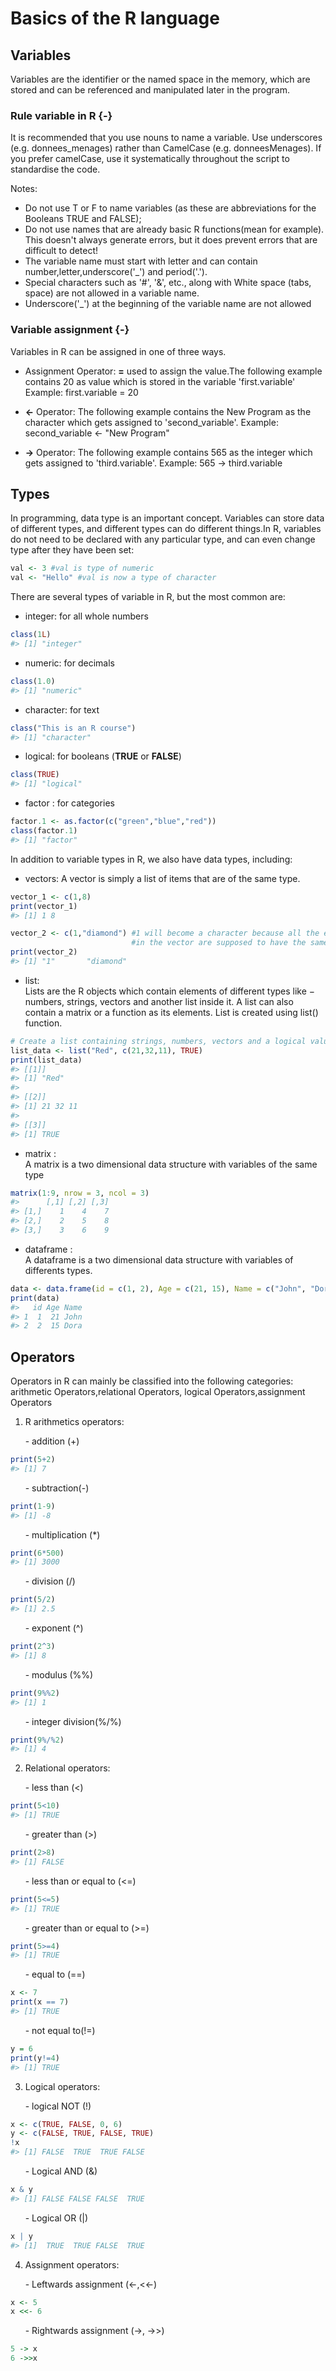 # Basics of the R language 

## Variables

Variables are the identifier or the named space in the memory, which are stored and can be referenced and manipulated later in the program. 

### Rule variable in R {-}

It is recommended that you use nouns to name a variable. Use underscores (e.g. donnees_menages) rather than CamelCase (e.g. donneesMenages). If you prefer camelCase, use it systematically throughout the script to standardise the code.

Notes:

+ Do not use T or F to name variables (as these are abbreviations for the Booleans TRUE and FALSE);
+ Do not use names that are already basic R functions(mean for example). This doesn't always generate errors, but it does prevent errors that are difficult to detect!
+ The variable name must start with letter and can contain number,letter,underscore('_') and period('.').
+ Special characters such as '#', '&', etc., along with White space (tabs, space) are not allowed in a variable name.
+ Underscore('_') at the beginning of the variable name are not allowed

### Variable assignment {-}

Variables in R can be assigned in one of three ways.

- Assignment Operator: **=** used to assign the value.The following example contains 20 as value which is stored in the variable 'first.variable' Example: first.variable = 20

- **<-** Operator: The following example contains the New Program as the character which gets assigned to 'second_variable'.
Example: second_variable <- "New Program"

- **->** Operator: The following example contains 565 as the integer which gets assigned to 'third.variable'.
Example: 565 -> third.variable

## Types

In programming, data type is an important concept. Variables can store data of different types, and different types can do different things.In R, variables do not need to be declared with any particular type, and can even change type after they have been set:

```r
val <- 3 #val is type of numeric
val <- "Hello" #val is now a type of character
```

There are several types of variable in R, but the most common are:

+ integer: for all whole numbers

```r
class(1L)
#> [1] "integer"
```

+ numeric: for decimals

```r
class(1.0)
#> [1] "numeric"
```

+ character: for text

```r
class("This is an R course")
#> [1] "character"
```

+ logical: for booleans (**TRUE** or **FALSE**)

```r
class(TRUE)
#> [1] "logical"
```

+ factor : for categories

```r
factor.1 <- as.factor(c("green","blue","red"))
class(factor.1)
#> [1] "factor"
```
In addition to variable types in R, we also have data types, including:

+ vectors: A vector is simply a list of items that are of the same type.

```r
vector_1 <- c(1,8)
print(vector_1)
#> [1] 1 8
```


```r
vector_2 <- c(1,"diamond") #1 will become a character because all the elements 
                           #in the vector are supposed to have the same type
print(vector_2)
#> [1] "1"       "diamond"
```
+ list:\
Lists are the R objects which contain elements of different types like − numbers, strings, vectors and another list inside it. A list can also contain a matrix or a function as its elements. List is created using list() function.

```r
# Create a list containing strings, numbers, vectors and a logical values.
list_data <- list("Red", c(21,32,11), TRUE)
print(list_data)
#> [[1]]
#> [1] "Red"
#> 
#> [[2]]
#> [1] 21 32 11
#> 
#> [[3]]
#> [1] TRUE
```


+ matrix :\
A matrix is a two dimensional data structure with variables of the same type

```r
matrix(1:9, nrow = 3, ncol = 3)
#>      [,1] [,2] [,3]
#> [1,]    1    4    7
#> [2,]    2    5    8
#> [3,]    3    6    9
```
+ dataframe :\
A dataframe is a two dimensional data structure with variables of differents types.

```r
data <- data.frame(id = c(1, 2), Age = c(21, 15), Name = c("John", "Dora"))
print(data)
#>   id Age Name
#> 1  1  21 John
#> 2  2  15 Dora
```
## Operators

Operators in R can mainly be classified into the following categories: arithmetic Operators,relational Operators, logical Operators,assignment Operators

1. R arithmetics operators:

&nbsp;&nbsp;&nbsp;&nbsp;&nbsp;&nbsp;- addition (+)
    

```r
print(5+2)
#> [1] 7
```
&nbsp;&nbsp;&nbsp;&nbsp;&nbsp;&nbsp;- subtraction(-)
     

```r
print(1-9)
#> [1] -8
```
&nbsp;&nbsp;&nbsp;&nbsp;&nbsp;&nbsp;- multiplication (*)
  

```r
print(6*500)
#> [1] 3000
```
&nbsp;&nbsp;&nbsp;&nbsp;&nbsp;&nbsp;- division (/)
  

```r
print(5/2)
#> [1] 2.5
```
&nbsp;&nbsp;&nbsp;&nbsp;&nbsp;&nbsp;- exponent (^)
  

```r
print(2^3)
#> [1] 8
```
&nbsp;&nbsp;&nbsp;&nbsp;&nbsp;&nbsp;- modulus (%%)
    

```r
print(9%%2)
#> [1] 1
```
&nbsp;&nbsp;&nbsp;&nbsp;&nbsp;&nbsp;- integer division(%/%)
 

```r
print(9%/%2)
#> [1] 4
```
2. Relational operators:

&nbsp;&nbsp;&nbsp;&nbsp;&nbsp;&nbsp;- less than (<)


```r
print(5<10)
#> [1] TRUE
```
&nbsp;&nbsp;&nbsp;&nbsp;&nbsp;&nbsp;- greater than (>)
    

```r
print(2>8)
#> [1] FALSE
```
&nbsp;&nbsp;&nbsp;&nbsp;&nbsp;&nbsp;- less than or equal to (<=)
  

```r
print(5<=5)
#> [1] TRUE
```
&nbsp;&nbsp;&nbsp;&nbsp;&nbsp;&nbsp;- greater than or equal to (>=)
    

```r
print(5>=4)
#> [1] TRUE
```
&nbsp;&nbsp;&nbsp;&nbsp;&nbsp;&nbsp;- equal to (==)
   

```r
x <- 7
print(x == 7)
#> [1] TRUE
```
&nbsp;&nbsp;&nbsp;&nbsp;&nbsp;&nbsp;- not equal to(!=)
    

```r
y = 6
print(y!=4)
#> [1] TRUE
```
3. Logical operators:

&nbsp;&nbsp;&nbsp;&nbsp;&nbsp;&nbsp;- logical NOT (!)


```r
x <- c(TRUE, FALSE, 0, 6)
y <- c(FALSE, TRUE, FALSE, TRUE)
!x
#> [1] FALSE  TRUE  TRUE FALSE
```
&nbsp;&nbsp;&nbsp;&nbsp;&nbsp;&nbsp;- Logical AND (&)
  

```r
x & y
#> [1] FALSE FALSE FALSE  TRUE
```
&nbsp;&nbsp;&nbsp;&nbsp;&nbsp;&nbsp;- Logical OR (|)
 

```r
x | y
#> [1]  TRUE  TRUE FALSE  TRUE
```
4. Assignment operators:

&nbsp;&nbsp;&nbsp;&nbsp;&nbsp;&nbsp;- Leftwards assignment (<-,<<-)


```r
x <- 5
x <<- 6
```

&nbsp;&nbsp;&nbsp;&nbsp;&nbsp;&nbsp;- Rightwards assignment (->, ->>)
    

```r
5 -> x
6 ->>x
```
